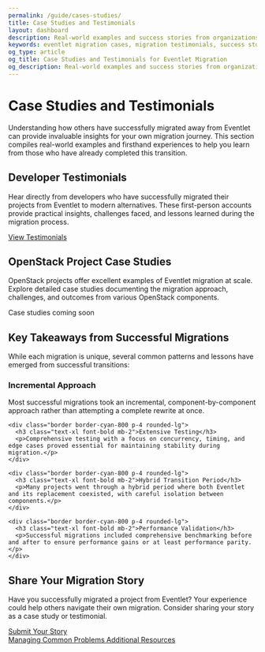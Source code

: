 ```yaml
---
permalink: /guide/cases-studies/
title: Case Studies and Testimonials
layout: dashboard
description: Real-world examples and success stories from organizations and developers who have successfully migrated from Eventlet. These case studies and testimonials provide practical insights, lessons learned, and proven strategies for your own migration journey.
keywords: eventlet migration cases, migration testimonials, success stories, real-world examples, migration experience, practical insights, migration lessons, implementation success, developer testimonials
og_type: article
og_title: Case Studies and Testimonials for Eventlet Migration
og_description: Real-world examples and success stories from organizations and developers who have successfully transitioned away from Eventlet, sharing valuable insights and experiences.
---
```


<h1 class="text-4xl font-bold mb-8">Case Studies and Testimonials</h1>

<p class="mt-6 text-xl">Understanding how others have successfully migrated away from Eventlet can provide invaluable insights for your own migration journey. This section compiles real-world examples and firsthand experiences to help you learn from those who have already completed this transition.</p>

<div class="mt-10 grid grid-cols-1 md:grid-cols-2 gap-8">
  <div class="bg-gray-800 bg-opacity-70 p-6 rounded-lg">
    <h2 class="text-2xl font-bold mb-4">Developer Testimonials</h2>
    <p class="text-xl">
      Hear directly from developers who have successfully migrated their projects from Eventlet to modern alternatives. These first-person accounts provide practical insights, challenges faced, and lessons learned during the migration process.
    </p>
    <div class="mt-6">
      <a href="{{ site.baseurl }}{% link guide/testimonials/index.md %}" class="inline-block bg-gradient-to-r from-cyan-500 to-blue-600 text-white font-semibold py-3 px-6 rounded-lg hover:scale-105 transition-transform">
        View Testimonials <i class="fas fa-arrow-right ml-2"></i>
      </a>
    </div>
  </div>
  
  <div class="bg-gray-800 bg-opacity-70 p-6 rounded-lg">
    <h2 class="text-2xl font-bold mb-4">OpenStack Project Case Studies</h2>
    <p class="text-xl">
      OpenStack projects offer excellent examples of Eventlet migration at scale. Explore detailed case studies documenting the migration approach, challenges, and outcomes from various OpenStack components.
    </p>
    <p class="mt-4 text-gray-400 italic">Case studies coming soon</p>
  </div>
</div>

<div class="mt-10 bg-gray-800 bg-opacity-70 p-6 rounded-lg">
  <h2 class="text-2xl font-bold mb-4">Key Takeaways from Successful Migrations</h2>
  <p class="text-xl mb-6">
    While each migration is unique, several common patterns and lessons have emerged from successful transitions:
  </p>
  
  <div class="grid grid-cols-1 md:grid-cols-2 gap-6">
    <div class="border border-cyan-800 p-4 rounded-lg">
      <h3 class="text-xl font-bold mb-2">Incremental Approach</h3>
      <p>Most successful migrations took an incremental, component-by-component approach rather than attempting a complete rewrite at once.</p>
    </div>
    
    <div class="border border-cyan-800 p-4 rounded-lg">
      <h3 class="text-xl font-bold mb-2">Extensive Testing</h3>
      <p>Comprehensive testing with a focus on concurrency, timing, and edge cases proved essential for maintaining stability during migration.</p>
    </div>
    
    <div class="border border-cyan-800 p-4 rounded-lg">
      <h3 class="text-xl font-bold mb-2">Hybrid Transition Period</h3>
      <p>Many projects went through a hybrid period where both Eventlet and its replacement coexisted, with careful isolation between components.</p>
    </div>
    
    <div class="border border-cyan-800 p-4 rounded-lg">
      <h3 class="text-xl font-bold mb-2">Performance Validation</h3>
      <p>Successful migrations included comprehensive benchmarking before and after to ensure performance gains or at least performance parity.</p>
    </div>
  </div>
</div>

<div class="mt-10 bg-indigo-900 bg-opacity-50 p-6 rounded-lg">
  <h2 class="text-2xl font-bold mb-4">Share Your Migration Story</h2>
  <p class="text-xl">
    Have you successfully migrated a project from Eventlet? Your experience could help others navigate their own migration. Consider sharing your story as a case study or testimonial.
  </p>
  <div class="mt-6">
    <a href="{{ site.github_repo }}" class="inline-block bg-gradient-to-r from-yellow-400 to-yellow-600 text-gray-900 font-semibold py-3 px-6 rounded-lg hover:scale-105 transition-transform" target="_blank">
      Submit Your Story <i class="fas fa-paper-plane ml-2"></i>
    </a>
  </div>
</div>

<div class="mt-10 flex justify-between">
    <a href="{{ site.baseurl }}{% link guide/common-problems.md %}" class="inline-block bg-gradient-to-r from-yellow-400 to-yellow-600 text-gray-900 font-semibold py-3 px-8 rounded hover:scale-105 transition-transform">
        <i class="fas fa-arrow-left mr-2"></i>Managing Common Problems
    </a>
    <a href="{{ site.baseurl }}{% link guide/resources.md %}" class="inline-block bg-gradient-to-r from-cyan-400 to-blue-600 text-gray-900 font-semibold py-3 px-8 rounded hover:scale-105 transition-transform">
        Additional Resources<i class="fas fa-arrow-right ml-2"></i>
    </a>
</div>